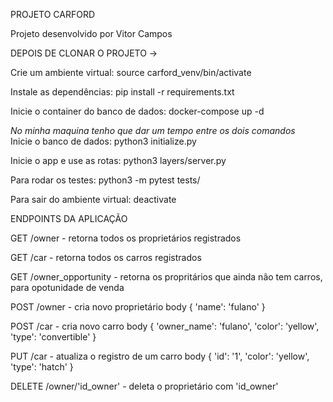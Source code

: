 PROJETO CARFORD

Projeto desenvolvido por Vitor Campos


DEPOIS DE CLONAR O PROJETO ->

Crie um ambiente virtual: source carford_venv/bin/activate

Instale as dependências: pip install -r requirements.txt

Inicie o container do banco de dados: docker-compose up -d

*No minha maquina tenho que dar um tempo entre os dois comandos*</br>
Inicie o banco de dados: python3 initialize.py

Inicie o app e use as rotas: python3 layers/server.py

Para rodar os testes: python3 -m pytest tests/

Para sair do ambiente virtual: deactivate


ENDPOINTS DA APLICAÇÃO

GET /owner - retorna todos os proprietários registrados

GET /car - retorna todos os carros registrados

GET /owner_opportunity - retorna os propritários que ainda não tem carros, para opotunidade de venda

POST /owner - cria novo proprietário
    body {
        'name': 'fulano'
    }

POST /car - cria novo carro
    body {
        'owner_name': 'fulano',
        'color': 'yellow',
        'type': 'convertible'
    }

PUT /car - atualiza o registro de um carro
    body {
        'id': '1',
        'color': 'yellow',
        'type': 'hatch'
    }

DELETE /owner/'id_owner' - deleta o proprietário com 'id_owner'